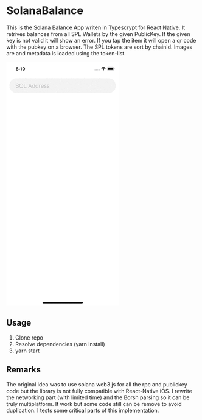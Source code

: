 # SolanaBalance

This is the Solana Balance App writen in Typescrypt for React Native. It retrives balances from all SPL Wallets by the given PublicKey. If the given key is not valid it will show an error. If you tap the item it will open a qr code with the pubkey on a browser. The SPL tokens are sort by chainId. Images are and metadata is loaded using the token-list.

![Sample Video](image1.gif)

## Usage

1. Clone repo
2. Resolve dependencies (yarn install)
3. yarn start

## Remarks

The original idea was to use solana web3.js for all the rpc and publickey code but the library is not fully compatible with React-Native iOS. I rewrite the networking part (with limited time) and the Borsh parsing so it can be truly multiplatform. It work but some code still can be remove to avoid duplication. I tests some critical parts of this implementation.